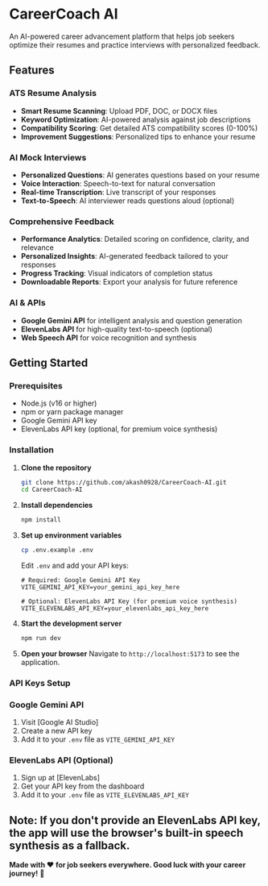 # CareerCoach AI 

An AI-powered career advancement platform that helps job seekers optimize their resumes and practice interviews with personalized feedback.

## Features

### ATS Resume Analysis
- **Smart Resume Scanning**: Upload PDF, DOC, or DOCX files
- **Keyword Optimization**: AI-powered analysis against job descriptions
- **Compatibility Scoring**: Get detailed ATS compatibility scores (0-100%)
- **Improvement Suggestions**: Personalized tips to enhance your resume

### AI Mock Interviews
- **Personalized Questions**: AI generates questions based on your resume
- **Voice Interaction**: Speech-to-text for natural conversation
- **Real-time Transcription**: Live transcript of your responses
- **Text-to-Speech**: AI interviewer reads questions aloud (optional)

### Comprehensive Feedback
- **Performance Analytics**: Detailed scoring on confidence, clarity, and relevance
- **Personalized Insights**: AI-generated feedback tailored to your responses
- **Progress Tracking**: Visual indicators of completion status
- **Downloadable Reports**: Export your analysis for future reference

### AI & APIs
- **Google Gemini API** for intelligent analysis and question generation
- **ElevenLabs API** for high-quality text-to-speech (optional)
- **Web Speech API** for voice recognition and synthesis

## Getting Started

### Prerequisites
- Node.js (v16 or higher)
- npm or yarn package manager
- Google Gemini API key
- ElevenLabs API key (optional, for premium voice synthesis)

### Installation

1. **Clone the repository**
   ```bash
   git clone https://github.com/akash0928/CareerCoach-AI.git
   cd CareerCoach-AI
   ```

2. **Install dependencies**
   ```bash
   npm install
   ```

3. **Set up environment variables**
   ```bash
   cp .env.example .env
   ```
   
   Edit `.env` and add your API keys:
   ```env
   # Required: Google Gemini API Key
   VITE_GEMINI_API_KEY=your_gemini_api_key_here
   
   # Optional: ElevenLabs API Key (for premium voice synthesis)
   VITE_ELEVENLABS_API_KEY=your_elevenlabs_api_key_here
   ```

4. **Start the development server**
   ```bash
   npm run dev
   ```

5. **Open your browser**
   Navigate to `http://localhost:5173` to see the application.

### API Keys Setup

### Google Gemini API
1. Visit [Google AI Studio]
2. Create a new API key
3. Add it to your `.env` file as `VITE_GEMINI_API_KEY`

### ElevenLabs API (Optional)
1. Sign up at [ElevenLabs]
2. Get your API key from the dashboard
3. Add it to your `.env` file as `VITE_ELEVENLABS_API_KEY`

**Note**: If you don't provide an ElevenLabs API key, the app will use the browser's built-in speech synthesis as a fallback.
---


**Made with ❤️ for job seekers everywhere. Good luck with your career journey!** 🎯
